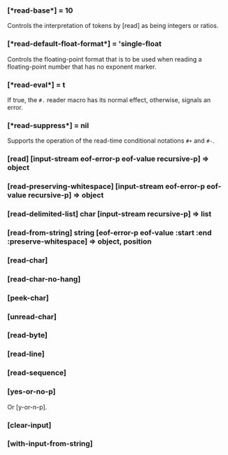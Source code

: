 ### [\*read-base\*] = 10

Controls the interpretation of tokens by [read] as being
integers or ratios.

### [\*read-default-float-format\*] = 'single-float

Controls the floating-point format that is to be used when
reading a floating-point number that has no exponent marker.

### [\*read-eval\*] = t

If true, the `#.` reader macro has its normal effect,
otherwise, signals an error. 

### [\*read-suppress\*] = nil

Supports the operation of the read-time conditional notations `#+` and `#-`.

### [read] \[input-stream eof-error-p eof-value recursive-p\] => object

### [read-preserving-whitespace] \[input-stream eof-error-p eof-value recursive-p\] => object

### [read-delimited-list] char \[input-stream recursive-p\] => list

### [read-from-string] string \[eof-error-p eof-value :start :end :preserve-whitespace\] => object, position

### [read-char]

### [read-char-no-hang]

### [peek-char]

### [unread-char]

### [read-byte]

### [read-line]

### [read-sequence]

### [yes-or-no-p]

Or [y-or-n-p].

### [clear-input]

### [with-input-from-string]
